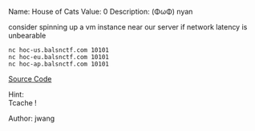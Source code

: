 Name: House of Cats
Value: 0
Description: (ΦωΦ)  nyan

consider spinning up a vm instance near our server if network latency is unbearable

`nc hoc-us.balsnctf.com 10101`<br>
`nc hoc-eu.balsnctf.com 10101`<br>
`nc hoc-ap.balsnctf.com 10101`

[Source Code](https://balsnctf-challenges-2020.s3.amazonaws.com/hoc/29648d0c9c81bbf2f1457ccbeb261bfc9e841f380a17ea1e59f55e8e0a4a53a0.zip)

Hint: <br>
Tcache !


Author: jwang
